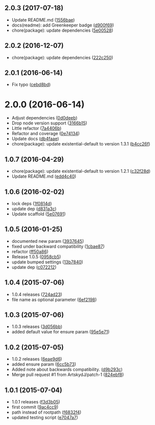 <a name="2.0.3"></a>
## 2.0.3 (2017-07-18)

* Update README.md ([1556bae](https://github.com/kikobeats/tempfile2/commit/1556bae))
* docs(readme): add Greenkeeper badge ([d900f69](https://github.com/kikobeats/tempfile2/commit/d900f69))
* chore(package): update dependencies ([5e00528](https://github.com/kikobeats/tempfile2/commit/5e00528))



<a name="2.0.2"></a>
## 2.0.2 (2016-12-07)

* chore(package): update dependencies ([222c250](https://github.com/kikobeats/tempfile2/commit/222c250))



<a name="2.0.1"></a>
## 2.0.1 (2016-06-14)

* Fix typo ([cebd8bd](https://github.com/kikobeats/tempfile2/commit/cebd8bd))



<a name="2.0.0"></a>
# 2.0.0 (2016-06-14)

* Adjust dependencies ([0d0deeb](https://github.com/kikobeats/tempfile2/commit/0d0deeb))
* Drop node version support ([3166b15](https://github.com/kikobeats/tempfile2/commit/3166b15))
* Little refactor ([7a4406b](https://github.com/kikobeats/tempfile2/commit/7a4406b))
* Refactor and coverage ([0e74134](https://github.com/kikobeats/tempfile2/commit/0e74134))
* Update docs ([db4faae](https://github.com/kikobeats/tempfile2/commit/db4faae))
* chore(package): update existential-default to version 1.3.1 ([b4cc26f](https://github.com/kikobeats/tempfile2/commit/b4cc26f))



<a name="1.0.7"></a>
## 1.0.7 (2016-04-29)

* chore(package): update existential-default to version 1.2.1 ([c32f28d](https://github.com/kikobeats/tempfile2/commit/c32f28d))
* Update README.md ([edd4c40](https://github.com/kikobeats/tempfile2/commit/edd4c40))



<a name="1.0.6"></a>
## 1.0.6 (2016-02-02)


* lock deps ([1f0814d](https://github.com/kikobeats/tempfile2/commit/1f0814d))
* update dep ([d831a3c](https://github.com/kikobeats/tempfile2/commit/d831a3c))
* Update scaffold ([5e07691](https://github.com/kikobeats/tempfile2/commit/5e07691))



<a name="1.0.5"></a>
## 1.0.5 (2016-01-25)


* documented new param ([3937645](https://github.com/kikobeats/tempfile2/commit/3937645))
* fixed under backward compatibility ([1cbae87](https://github.com/kikobeats/tempfile2/commit/1cbae87))
* refactor ([ff50a86](https://github.com/kikobeats/tempfile2/commit/ff50a86))
* Release 1.0.5 ([0958cb5](https://github.com/kikobeats/tempfile2/commit/0958cb5))
* update bumped settings ([13b7840](https://github.com/kikobeats/tempfile2/commit/13b7840))
* update dep ([c072212](https://github.com/kikobeats/tempfile2/commit/c072212))



<a name="1.0.4"></a>
## 1.0.4 (2015-07-06)


* 1.0.4 releases ([724ad23](https://github.com/kikobeats/tempfile2/commit/724ad23))
* file name as optional parameter ([6ef2198](https://github.com/kikobeats/tempfile2/commit/6ef2198))



<a name="1.0.3"></a>
## 1.0.3 (2015-07-06)


* 1.0.3 releases ([3d056bb](https://github.com/kikobeats/tempfile2/commit/3d056bb))
* added default value for ensure param ([95e5e71](https://github.com/kikobeats/tempfile2/commit/95e5e71))



<a name="1.0.2"></a>
## 1.0.2 (2015-07-05)


* 1.0.2 releases ([6eae9d6](https://github.com/kikobeats/tempfile2/commit/6eae9d6))
* added ensure param ([6cc5b73](https://github.com/kikobeats/tempfile2/commit/6cc5b73))
* Added note about backwards compatibility. ([d9b293c](https://github.com/kikobeats/tempfile2/commit/d9b293c))
* Merge pull request #1 from ArtskydJ/patch-1 ([824ebf8](https://github.com/kikobeats/tempfile2/commit/824ebf8))



<a name="1.0.1"></a>
## 1.0.1 (2015-07-04)


* 1.0.1 releases ([f3d3b05](https://github.com/kikobeats/tempfile2/commit/f3d3b05))
* first commit ([9ac4cc9](https://github.com/kikobeats/tempfile2/commit/9ac4cc9))
* path instead of rootpath ([f6832f4](https://github.com/kikobeats/tempfile2/commit/f6832f4))
* updated testing script ([e7047a7](https://github.com/kikobeats/tempfile2/commit/e7047a7))



